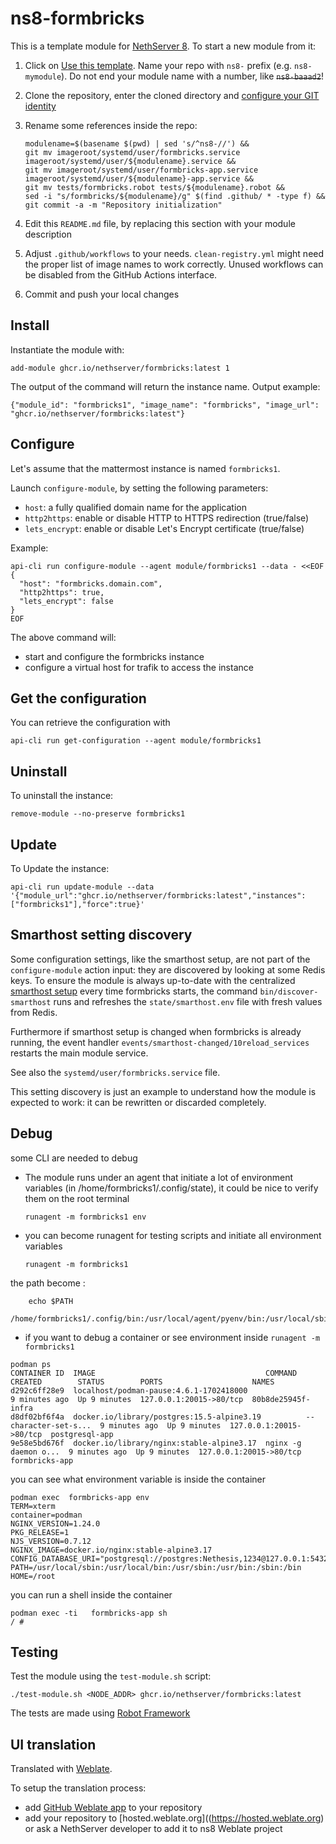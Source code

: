 # ns8-formbricks

This is a template module for [NethServer 8](https://github.com/NethServer/ns8-core).
To start a new module from it:

1. Click on [Use this template](https://github.com/NethServer/ns8-formbricks/generate).
   Name your repo with `ns8-` prefix (e.g. `ns8-mymodule`). 
   Do not end your module name with a number, like ~~`ns8-baaad2`~~!

1. Clone the repository, enter the cloned directory and
   [configure your GIT identity](https://git-scm.com/book/en/v2/Getting-Started-First-Time-Git-Setup#_your_identity)

1. Rename some references inside the repo:
   ```
   modulename=$(basename $(pwd) | sed 's/^ns8-//') &&
   git mv imageroot/systemd/user/formbricks.service imageroot/systemd/user/${modulename}.service &&
   git mv imageroot/systemd/user/formbricks-app.service imageroot/systemd/user/${modulename}-app.service && 
   git mv tests/formbricks.robot tests/${modulename}.robot &&
   sed -i "s/formbricks/${modulename}/g" $(find .github/ * -type f) &&
   git commit -a -m "Repository initialization"
   ```

1. Edit this `README.md` file, by replacing this section with your module
   description

1. Adjust `.github/workflows` to your needs. `clean-registry.yml` might
   need the proper list of image names to work correctly. Unused workflows
   can be disabled from the GitHub Actions interface.

1. Commit and push your local changes

## Install

Instantiate the module with:

    add-module ghcr.io/nethserver/formbricks:latest 1

The output of the command will return the instance name.
Output example:

    {"module_id": "formbricks1", "image_name": "formbricks", "image_url": "ghcr.io/nethserver/formbricks:latest"}

## Configure

Let's assume that the mattermost instance is named `formbricks1`.

Launch `configure-module`, by setting the following parameters:
- `host`: a fully qualified domain name for the application
- `http2https`: enable or disable HTTP to HTTPS redirection (true/false)
- `lets_encrypt`: enable or disable Let's Encrypt certificate (true/false)


Example:

```
api-cli run configure-module --agent module/formbricks1 --data - <<EOF
{
  "host": "formbricks.domain.com",
  "http2https": true,
  "lets_encrypt": false
}
EOF
```

The above command will:
- start and configure the formbricks instance
- configure a virtual host for trafik to access the instance

## Get the configuration
You can retrieve the configuration with

```
api-cli run get-configuration --agent module/formbricks1
```

## Uninstall

To uninstall the instance:

    remove-module --no-preserve formbricks1

## Update

To Update the instance:

    api-cli run update-module --data '{"module_url":"ghcr.io/nethserver/formbricks:latest","instances":["formbricks1"],"force":true}'

## Smarthost setting discovery

Some configuration settings, like the smarthost setup, are not part of the
`configure-module` action input: they are discovered by looking at some
Redis keys.  To ensure the module is always up-to-date with the
centralized [smarthost
setup](https://nethserver.github.io/ns8-core/core/smarthost/) every time
formbricks starts, the command `bin/discover-smarthost` runs and refreshes
the `state/smarthost.env` file with fresh values from Redis.

Furthermore if smarthost setup is changed when formbricks is already
running, the event handler `events/smarthost-changed/10reload_services`
restarts the main module service.

See also the `systemd/user/formbricks.service` file.

This setting discovery is just an example to understand how the module is
expected to work: it can be rewritten or discarded completely.

## Debug

some CLI are needed to debug

- The module runs under an agent that initiate a lot of environment variables (in /home/formbricks1/.config/state), it could be nice to verify them
on the root terminal

    `runagent -m formbricks1 env`

- you can become runagent for testing scripts and initiate all environment variables
  
    `runagent -m formbricks1`

 the path become : 
```
    echo $PATH
    /home/formbricks1/.config/bin:/usr/local/agent/pyenv/bin:/usr/local/sbin:/usr/local/bin:/usr/sbin:/usr/bin:/usr/
```

- if you want to debug a container or see environment inside
 `runagent -m formbricks1`
 ```
podman ps
CONTAINER ID  IMAGE                                      COMMAND               CREATED        STATUS        PORTS                    NAMES
d292c6ff28e9  localhost/podman-pause:4.6.1-1702418000                          9 minutes ago  Up 9 minutes  127.0.0.1:20015->80/tcp  80b8de25945f-infra
d8df02bf6f4a  docker.io/library/postgres:15.5-alpine3.19          --character-set-s...  9 minutes ago  Up 9 minutes  127.0.0.1:20015->80/tcp  postgresql-app
9e58e5bd676f  docker.io/library/nginx:stable-alpine3.17  nginx -g daemon o...  9 minutes ago  Up 9 minutes  127.0.0.1:20015->80/tcp  formbricks-app
```

you can see what environment variable is inside the container
```
podman exec  formbricks-app env
TERM=xterm
container=podman
NGINX_VERSION=1.24.0
PKG_RELEASE=1
NJS_VERSION=0.7.12
NGINX_IMAGE=docker.io/nginx:stable-alpine3.17
CONFIG_DATABASE_URI="postgresql://postgres:Nethesis,1234@127.0.0.1:5432/toto"
PATH=/usr/local/sbin:/usr/local/bin:/usr/sbin:/usr/bin:/sbin:/bin
HOME=/root
```

you can run a shell inside the container

```
podman exec -ti   formbricks-app sh
/ # 
```
## Testing

Test the module using the `test-module.sh` script:


    ./test-module.sh <NODE_ADDR> ghcr.io/nethserver/formbricks:latest

The tests are made using [Robot Framework](https://robotframework.org/)

## UI translation

Translated with [Weblate](https://hosted.weblate.org/projects/ns8/).

To setup the translation process:

- add [GitHub Weblate app](https://docs.weblate.org/en/latest/admin/continuous.html#github-setup) to your repository
- add your repository to [hosted.weblate.org]((https://hosted.weblate.org) or ask a NethServer developer to add it to ns8 Weblate project
